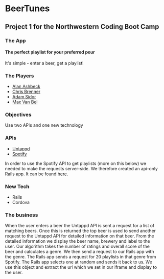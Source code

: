 # BeerTunes

## Project 1 for the Northwestern Coding Boot Camp

### The App

#### The perfect playlist for your preferred pour

It's simple - enter a beer, get a playlist!

### The Players

* [Alan Ashbeck](https://github.com/a-ashbeck)
* [Chris Brenner](https://github.com/cbrenner04)
* [Adam Sidor](https://github.com/AdamSidor)
* [Max Van Bel](https://github.com/mdvb1001)

### Objectives

Use two APIs and one new technology

### APIs

* [Untappd](https://untappd.com/api/docs)
* [Spotify](https://developer.spotify.com/web-api/)

In order to use the Spotify API to get playlists (more on this below) we needed
to make the requests server-side. We therefore created an api-only Rails app.
It can be found [here](https://github.com/a-ashbeck/BrewTunes_Rails_Server).

### New Tech

* Rails
* Cordova

### The business

When the user enters a beer the Untappd API is sent a request for a list of
matching beers. Once this is returned the top beer is used to send another
request to the Untappd API for detailed information on that beer. From the
detailed information we display the beer name, brewery and label to the user.
Our algorithm takes the number of ratings and overall score of the beer and
calculates a genre. We then send a request to our Rails app with the genre. The
Rails app sends a request for 20 playlists in that genre from Spotify. The Rails
app selects one at random and sends it back to us. We use this object and
extract the url which we set in our iframe and display to the user.
